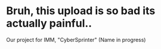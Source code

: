 Bruh, this upload is so bad its actually painful..
===================================================

Our project for IMM, "CyberSprinter" (Name in progress)

